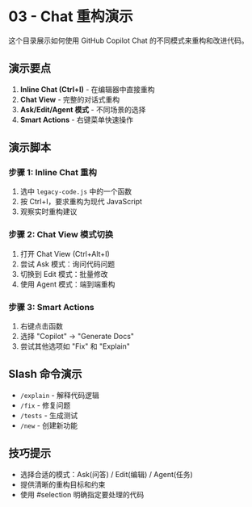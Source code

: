 # 03 - Chat 重构演示

这个目录展示如何使用 GitHub Copilot Chat 的不同模式来重构和改进代码。

## 演示要点

1. **Inline Chat (Ctrl+I)** - 在编辑器中直接重构
2. **Chat View** - 完整的对话式重构
3. **Ask/Edit/Agent 模式** - 不同场景的选择
4. **Smart Actions** - 右键菜单快速操作

## 演示脚本

### 步骤 1: Inline Chat 重构
1. 选中 `legacy-code.js` 中的一个函数
2. 按 Ctrl+I，要求重构为现代 JavaScript
3. 观察实时重构建议

### 步骤 2: Chat View 模式切换
1. 打开 Chat View (Ctrl+Alt+I)
2. 尝试 Ask 模式：询问代码问题
3. 切换到 Edit 模式：批量修改
4. 使用 Agent 模式：端到端重构

### 步骤 3: Smart Actions
1. 右键点击函数
2. 选择 "Copilot" → "Generate Docs"
3. 尝试其他选项如 "Fix" 和 "Explain"

## Slash 命令演示

- `/explain` - 解释代码逻辑
- `/fix` - 修复问题
- `/tests` - 生成测试
- `/new` - 创建新功能

## 技巧提示

- 选择合适的模式：Ask(问答) / Edit(编辑) / Agent(任务)
- 提供清晰的重构目标和约束
- 使用 #selection 明确指定要处理的代码
